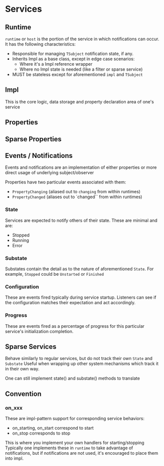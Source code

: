 # Services

## Runtime

`runtime` or `host` is the portion of the service in which notifications can occur.
It has the following characteristics:

* Responsible for managing `TSubject` notification state, if any.
* Inherits Impl as a base class, except in edge case scenarios:
    * Where it's a Impl reference wrapper
    * Where no Impl state is needed  (like a filter or sparse service)
* MUST be stateless except for aforementioned `impl` and `TSubject`

## Impl

This is the core logic, data storage and property declaration area of one's service

## Properties

## Sparse Properties

## Events / Notifications

Events and notifications are an implementation of either properties or more direct usage of underlying subject/observer

Properties have two particular events associated with them:

* `PropertyChanging` (aliased out to `changing` from within runtimes)
* `PropertyChanged` (aliases out to `changed`` from within runtimes)

### State

Services are expected to notify others of their state.  These are minimal and are:

* Stopped
* Running
* Error

### Substate

Substates contain the detail as to the nature of aforementioned `State`.
For example, `Stopped` could be `Unstarted` or `Finished`

### Configuration

These are events fired typically during service startup.  Listeners can
see if the configuration matches their expectation and act accordingly.

### Progress

These are events fired as a percentage of progress for this particular service's
initialization completion.

## Sparse Services

Behave similarly to regular services, but do not track their own `State` and `Substate`
Useful when wrapping up other system mechanisms which track it in their own way.

One can still implement state() and substate() methods to translate

## Convention

### on_xxx

These are impl-pattern support for corresponding service behaviors:

* on_starting, on_start correspond to start
* on_stop corresponds to stop

This is where you implement your own handlers for starting/stopping
Typically one implements these in `runtime` to take advantage of notifications,
but if notifications are not used, it's encouraged to place them into impl.
